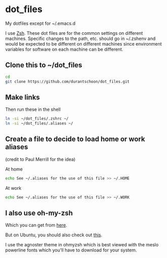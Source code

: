 # dot_files
My dotfiles except for ~/.emacs.d

I use [Zsh](http://www.zsh.org/). These dot files are for the common settings on different machines. Specific changes to the path, etc. should go in ~/.zshenv and would be expected to be different on different machines since environment variables for software on each machine can be different. 

## Clone this to ~/dot_files

```sh
cd
git clone https://github.com/durantschoon/dot_files.git
```

## Make links

Then run these in the shell

```sh
ln -si ~/dot_files/.zshrc ~/
ln -si ~/dot_files/.aliases ~/
```

## Create a file to decide to load home or work aliases

(credit to Paul Merrill for the idea)

At home
```sh
echo See ~/.aliases for the use of this file >> ~/.HOME
```

At work
```sh
echo See ~/.aliases for the use of this file >> ~/.WORK
```

## I also use oh-my-zsh

Which you can get from [here](https://github.com/robbyrussell/oh-my-zsh).

But on Ubuntu, you should also check out [this](https://gist.github.com/tsabat/1498393).

I use the agnoster theme in ohmyzsh which is best viewed with the meslo powerline fonts which you'll have to download for your system.
